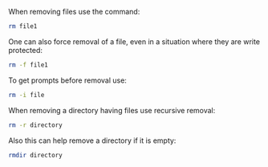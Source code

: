 When removing files use the command:

```bash
rm file1
```

One can also force removal of a file, even in a situation where they are write protected:

```bash
rm -f file1
```
To get prompts before removal use:

```bash
rm -i file
```
When removing a directory having files use recursive removal:

```bash
rm -r directory
```

Also this can help remove a directory if it is empty:

```bash
rmdir directory
```